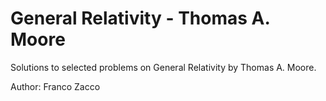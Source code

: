# General Relativity - Thomas A. Moore

Solutions to selected problems on General Relativity by Thomas A. Moore.

Author: Franco Zacco